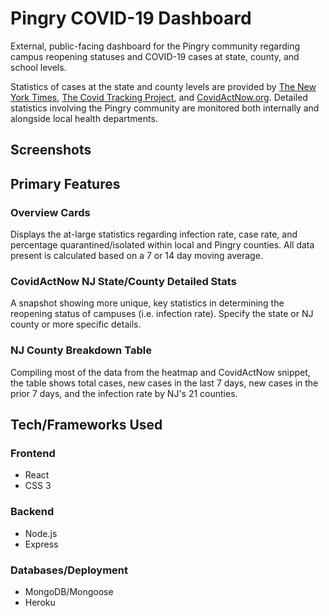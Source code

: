 # Pingry COVID-19 Dashboard

External, public-facing dashboard for the Pingry community regarding campus reopening statuses and COVID-19 cases at state, county, and school levels.

Statistics of cases at the state and county levels are provided by [The New York Times](https://github.com/nytimes/covid-19-data/blob/master/us-counties.csv), [The Covid Tracking Project](https://covidtracking.com/), and [CovidActNow.org](https://www.covidactnow.org/). Detailed statistics involving the Pingry community are monitored both internally and alongside local health departments.

## Screenshots

## Primary Features

### Overview Cards

Displays the at-large statistics regarding infection rate, case rate, and percentage quarantined/isolated within local and Pingry counties.  All data present is calculated based on a 7 or 14 day moving average.

### CovidActNow NJ State/County Detailed Stats

A snapshot showing more unique, key statistics in determining the reopening status of campuses (i.e. infection rate).  Specify the state or NJ county or more specific details.

### NJ County Breakdown Table

Compiling most of the data from the heatmap and CovidActNow snippet, the table shows total cases, new cases in the last 7 days, new cases in the prior 7 days, and the infection rate by NJ's 21 counties.

## Tech/Frameworks Used

### Frontend
* React
* CSS 3

### Backend
* Node.js
* Express

### Databases/Deployment
* MongoDB/Mongoose
* Heroku
